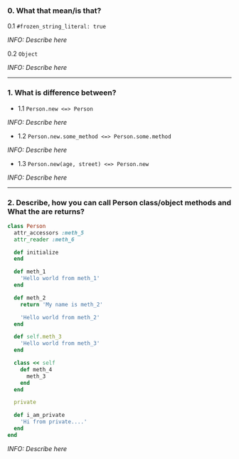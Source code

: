 ### 0. What that mean/is that?

0.1 ```#frozen_string_literal: true```

_INFO: Describe here_

0.2 ```Object```

_INFO: Describe here_

---

### 1. What is difference between?

- 1.1 ```Person.new <=> Person```

_INFO: Describe here_

- 1.2 ```Person.new.some_method <=> Person.some.method```

_INFO: Describe here_

- 1.3 ```Person.new(age, street) <=> Person.new```

_INFO: Describe here_

---

### 2. Describe, how you can call Person class/object methods and  What the are returns?

```ruby
class Person
  attr_accessors :meth_5
  attr_reader :meth_6

  def initialize
  end

  def meth_1
    'Hello world from meth_1'
  end

  def meth_2
    return 'My name is meth_2'

    'Hello world from meth_2'
  end

  def self.meth_3
    'Hello world from meth_3'
  end

  class << self
    def meth_4
      meth_3
    end
  end

  private

  def i_am_private
    'Hi from private....'
  end
end
```

_INFO: Describe here_
